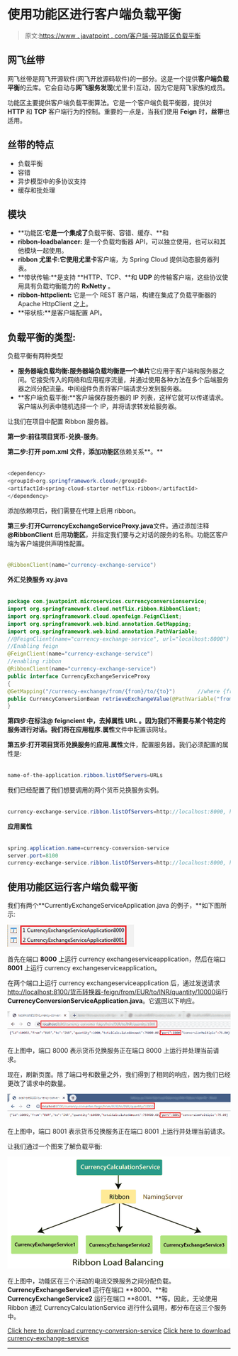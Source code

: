 # 使用功能区进行客户端负载平衡

> 原文:[https://www . javatpoint . com/客户端-带功能区负载平衡](https://www.javatpoint.com/client-side-load-balancing-with-ribbon)

## 网飞丝带

网飞丝带是网飞开源软件(网飞开放源码软件)的一部分。这是一个提供**客户端负载平衡**的云库。它会自动与**网飞服务发现**(尤里卡)互动，因为它是网飞家族的成员。

功能区主要提供客户端负载平衡算法。它是一个客户端负载平衡器，提供对 **HTTP** 和 **TCP** 客户端行为的控制。重要的一点是，当我们使用 **Feign** 时，**丝带**也适用。

## 丝带的特点

*   负载平衡
*   容错
*   异步模型中的多协议支持
*   缓存和批处理

## 模块

*   **功能区:**它是一个集成了**负载平衡、容错、缓存、**和
*   **ribbon-loadbalancer:** 是一个负载均衡器 API，可以独立使用，也可以和其他模块一起使用。
*   **ribbon 尤里卡:**它使用**尤里卡**客户端，为 Spring Cloud 提供动态服务器列表。
*   **带状传输:**是支持 **HTTP、TCP、**和 **UDP** 的传输客户端，这些协议使用具有负载均衡能力的 **RxNetty** 。
*   **ribbon-httpclient:** 它是一个 REST 客户端，构建在集成了负载平衡器的 Apache HttpClient 之上。
*   **带状核:**是客户端配置 API。

## 负载平衡的类型:

负载平衡有两种类型

*   **服务器端负载均衡:**服务器端负载均衡是一个**单片**它应用于客户端和服务器之间。它接受传入的网络和应用程序流量，并通过使用各种方法在多个后端服务器之间分配流量。中间组件负责将客户端请求分发到服务器。
*   **客户端负载平衡:**客户端保存服务器的 IP 列表，这样它就可以传递请求。客户端从列表中随机选择一个 IP，并将请求转发给服务器。

让我们在项目中配置 Ribbon 服务器。

**第一步:**前往项目**货币-兑换-服务**。

**第二步:**打开 **pom.xml** 文件，添加**功能区**依赖关系**。**

```java

<dependency>
<groupId>org.springframework.cloud</groupId>
<artifactId>spring-cloud-starter-netflix-ribbon</artifactId>
</dependency>

```

添加依赖项后，我们需要在代理上启用 ribbon。

**第三步:**打开**CurrencyExchangeServiceProxy.java**文件。通过添加注释 **@RibbonClient** 启用**功能区**，并指定我们要与之对话的服务的名称。功能区客户端为客户端提供声明性配置。

```java

@RibbonClient(name="currency-exchange-service")

```

**外汇兑换服务 xy.java**

```java

package com.javatpoint.microservices.currencyconversionservice;
import org.springframework.cloud.netflix.ribbon.RibbonClient;
import org.springframework.cloud.openfeign.FeignClient;
import org.springframework.web.bind.annotation.GetMapping;
import org.springframework.web.bind.annotation.PathVariable;
//@FeignClient(name="currency-exchange-service", url="localhost:8000")
//Enabling feign
@FeignClient(name="currency-exchange-service")
//enabling ribbon
@RibbonClient(name="currency-exchange-service")
public interface CurrencyExchangeServiceProxy 
{
@GetMapping("/currency-exchange/from/{from}/to/{to}")		//where {from} and {to} are path variable
public CurrencyConversionBean retrieveExchangeValue(@PathVariable("from") String from, @PathVariable("to") String to); //from map to USD and to map to INR
}

```

**第四步:**在标注**@ feigncient 中，**去掉属性 **URL** 。因为我们不需要与某个特定的服务进行对话。我们将在**应用程序.属性**文件中配置该网址。

**第五步:**打开项目**货币兑换服务**的**应用.属性**文件，配置服务器。我们必须配置的属性是:

```java

name-of-the-application.ribbon.listOfServers=URLs

```

我们已经配置了我们想要调用的两个货币兑换服务实例。

```java

currency-exchange-service.ribbon.listOfServers=http://localhost:8000, http://localhost:8001

```

**应用属性**

```java

spring.application.name=currency-conversion-service
server.port=8100
currency-exchange-service.ribbon.listOfServers=http://localhost:8000, http://localhost:8001

```

## 使用功能区运行客户端负载平衡

我们有两个**CurrentlyExchangeServiceApplication.java 的例子，**如下图所示:

![Client-Side Load Balancing with Ribbon](img/1f23d07ce05e14df7eab1c12db96f8d8.png)

首先在端口 **8000** 上运行 currency exchangeserviceapplication，然后在端口 **8001** 上运行 currency exchangeserviceapplication。

在两个端口上运行 currency exchangeserviceapplication 后，通过发送请求[http://localhost:8100/货币转换器-feign/from/EUR/to/INR/quantity/10000](http://localhost:8100/currency-converter-feign/from/EUR/to/INR/quantity/10000)运行**CurrencyConversionServiceApplication.java**。它返回以下响应。

![Client-Side Load Balancing with Ribbon](img/5779d7c4c7e65314212558563ee44c12.png)

在上图中，端口 8000 表示货币兑换服务正在端口 8000 上运行并处理当前请求。

现在，刷新页面。除了端口号和数量之外，我们得到了相同的响应，因为我们已经更改了请求中的数量。

![Client-Side Load Balancing with Ribbon](img/ef78ecbdafff56ab69f4ab78da721e9f.png)

在上图中，端口 8001 表示货币兑换服务正在端口 8001 上运行并处理当前请求。

让我们通过一个图来了解负载平衡:

![Client-Side Load Balancing with Ribbon](img/5ce4cb7428178d211c38494a4e0cd9cf.png)

在上图中，功能区在三个活动的电流交换服务之间分配负载。 **CurrencyExchangeService1** 运行在端口 **8000、**和 **CurrencyExchangeService2** 运行在端口 **8001、**等。因此，无论使用 Ribbon 通过 CurrencyCalculationService 进行什么调用，都分布在这三个服务中。

[Click here to download currency-conversion-service](https://static.javatpoint.com/tutorial/microservices/download/ribbon/currency-conversion-service.zip)
[Click here to download currency-exchange-service](https://static.javatpoint.com/tutorial/microservices/download/ribbon/currency-exchange-service.zip)

* * *